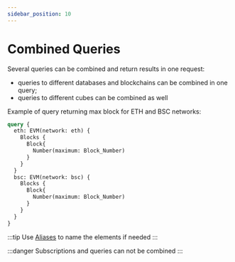 ```yaml
---
sidebar_position: 10
---
```


# Combined Queries

Several queries can be combined and return results in one request:

* queries to different databases and blockchains can be combined in one query;
* queries to different cubes can be combined as well

Example of query returning max block for ETH and BSC networks:

```graphql
query {
  eth: EVM(network: eth) {
    Blocks {
      Block{
        Number(maximum: Block_Number)
      }
    }
  }
  bsc: EVM(network: bsc) {
    Blocks {
      Block{
        Number(maximum: Block_Number)
      }
    }
  }
}
```

:::tip
Use [Aliases](metrics/alias) to name the elements if needed
:::

:::danger
Subscriptions and queries can not be combined
:::